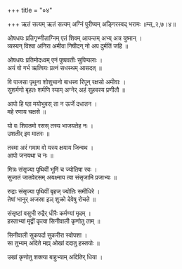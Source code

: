 +++
title = "०४"

+++
ऋतं सत्यम् ऋतं सत्यम् अग्निं पुरीष्यम् अङ्गिरस्वद् भरामः ॥म्स्_२,७।४॥  
    
ओषधयः प्रतिगृभ्णीताग्निम् एतं शिवम् आयन्तम् अभ्य् अत्र युष्मान् ।  
व्यस्यन् विश्वा अनिरा अमीवा निषीदन् नो अप दुर्मतिं जहि ॥  
    
ओषधयः प्रतिमोदध्वम् एनं पुष्पवतीः सुपिप्पलाः ।  
अयं वो गर्भ ऋत्वियः प्रत्नं सधस्थम् आसदत् ॥  
    
वि पाजसा पृथुना शोशुचानो बाधस्व रिपून् रक्षसो अमीवाः ।  
सुशर्मणो बृहतः शर्मणि स्याम् अग्नेर् अहं सुहवस्य प्रणीतौ ॥  
    
आपो हि ष्ठा मयोभुवस् ता न ऊर्जे दधातन ।  
महे रणाय चक्षसे ॥  
    
यो वः शिवतमो रसस् तस्य भाजयतेह नः ।  
उशतीर् इव मातरः ॥  
    
  
तस्मा अरं गमाम वो यस्य क्षयाय जिन्वथ ।  
आपो जनयथा च नः ॥  
    
मित्रः संसृज्या पृथिवीं भूमिं च ज्योतिषा स्वः ।  
सुजातं जातवेदसम् अयक्ष्माय त्वा संसृजामि प्रजाभ्यः ॥  
    
रुद्राः संसृज्या पृथिवीं बृहज् ज्योतिः समीधिरे ।  
तेषां भानुर् अजस्रा इञ् शुक्रो देवेषु रोचते ॥  
    
संसृष्टां वसुभी रुद्रैर् धीरैः कर्मण्यां मृदम् ।  
हस्ताभ्यां मृद्वीं कृत्वा सिनीवाली कृणोतु ताम् ॥  
    
सिनीवाली सुकपर्दा सुकरीरा स्वोपशा ।  
सा तुभ्यम् अदिते मह्य् ओखां ददातु हस्तयोः ॥  
    
उखां कृणोतु शक्त्या बाहुभ्याम् अदितिर् धिया ।  
